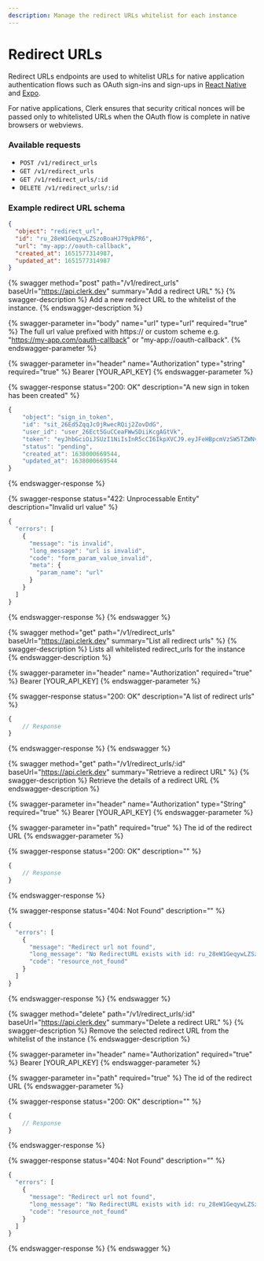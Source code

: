 ```yaml
---
description: Manage the redirect URLs whitelist for each instance
---
```


# Redirect URLs

Redirect URLs endpoints are used to whitelist URLs for native application authentication flows such as OAuth sign-ins and sign-ups in [React Native](broken-reference) and [Expo](broken-reference).

For native applications, Clerk ensures that security critical nonces will be passed only to whitelisted URLs when the OAuth flow is complete in native browsers or webviews.

### Available requests

* `POST /v1/redirect_urls`
* `GET /v1/redirect_urls`
* `GET /v1/redirect_urls/:id`
* `DELETE /v1/redirect_urls/:id`

### Example redirect URL schema

```json
{
  "object": "redirect_url",
  "id": "ru_28eW1GeqywLZSzoBoaHJ79pkPR6",
  "url": "my-app://oauth-callback",
  "created_at": 1651577314987,
  "updated_at": 1651577314987
}
```

{% swagger method="post" path="/v1/redirect_urls" baseUrl="https://api.clerk.dev" summary="Add a redirect URL" %}
{% swagger-description %}
Add a new redirect URL to the whitelist of the instance.
{% endswagger-description %}

{% swagger-parameter in="body" name="url" type="url" required="true" %}
The full url value prefixed with https:// or custom scheme e.g. "https://my-app.com/oauth-callback" or "my-app://oauth-callback".
{% endswagger-parameter %}

{% swagger-parameter in="header" name="Authorization" type="string" required="true" %}
Bearer [YOUR_API_KEY]
{% endswagger-parameter %}

{% swagger-response status="200: OK" description="A new sign in token has been created" %}
```javascript
{
    "object": "sign_in_token",
    "id": "sit_26Ed5ZqqJcOjRwecRQij2ZovDdG",
    "user_id": "user_26Ect5GuCCeaFWwSDiiKcgAGtVk",
    "token": "eyJhbGciOiJSUzI1NiIsInR5cCI6IkpXVCJ9.eyJFeHBpcmVzSW5TZWNvbmRzIjo1LCJleHAiOjE2NDY5OTI1MDEsImlpZCI6Imluc18yNkVja3R0TnJDamE3YTZQT0xINTVDQVBpZmQiLCJzaWQiOiJzaXRfMjZFZDVacXFKY09qUndlY1JRaWoyWm92RGRHIiwic3QiOiJzaWduX2luX3Rva2VuIn0.j6Gwl6g2QcAJ9AjRvG1k7aUrnMCyPU49hYgTlmDG9gD_8Yd7sxUepyDdCHRaDaABlWg-G3tUs09HRfdrAXM-4e6NwcEy_ak1LWkE3G6WVhPnlomwH7n7BsIbmoybf91Eel0XRlb33XdUVaWNaA_CH8INkVLtXfZWTorNsAN2-Es_6G-Jtz4Zvw8hZBtXQDMSlyl27rxohMvfefv-ffG6Kd0XsvT9yYj2kik5KcONMWO6XEPtMZRoHzMabnmPQbLrUPBmbnU_1UVFpxL0LfuOXlxbV3LIvuejmhNZZtR0ZwcbrAnXruof4KjmCK_QOpqShI3dTlyYTV18amy2se5oxA",
    "status": "pending",
    "created_at": 1638000669544,
    "updated_at": 1638000669544
}
```
{% endswagger-response %}

{% swagger-response status="422: Unprocessable Entity" description="Invalid url value" %}
```javascript
{
  "errors": [
    {
      "message": "is invalid",
      "long_message": "url is invalid",
      "code": "form_param_value_invalid",
      "meta": {
        "param_name": "url"
      }
    }
  ]
}
```
{% endswagger-response %}
{% endswagger %}

{% swagger method="get" path="/v1/redirect_urls" baseUrl="https://api.clerk.dev" summary="List all redirect urls" %}
{% swagger-description %}
Lists all whitelisted redirect_urls for the instance
{% endswagger-description %}

{% swagger-parameter in="header" name="Authorization" required="true" %}
Bearer [YOUR_API_KEY]
{% endswagger-parameter %}

{% swagger-response status="200: OK" description="A list of redirect urls" %}
```javascript
{
    // Response
}
```
{% endswagger-response %}
{% endswagger %}

{% swagger method="get" path="/v1/redirect_urls/:id" baseUrl="https://api.clerk.dev" summary="Retrieve a redirect URL" %}
{% swagger-description %}
Retrieve the details of a redirect URL
{% endswagger-description %}

{% swagger-parameter in="header" name="Authorization" type="String" required="true" %}
Bearer [YOUR_API_KEY]
{% endswagger-parameter %}

{% swagger-parameter in="path" required="true" %}
The id of the redirect URL
{% endswagger-parameter %}

{% swagger-response status="200: OK" description="" %}
```javascript
{
    // Response
}
```
{% endswagger-response %}

{% swagger-response status="404: Not Found" description="" %}
```javascript
{
  "errors": [
    {
      "message": "Redirect url not found",
      "long_message": "No RedirectURL exists with id: ru_28eW1GeqywLZSzoBoaHJ79pkPR61",
      "code": "resource_not_found"
    }
  ]
}
```
{% endswagger-response %}
{% endswagger %}

{% swagger method="delete" path="/v1/redirect_urls/:id" baseUrl="https://api.clerk.dev" summary="Delete a redirect URL" %}
{% swagger-description %}
Remove the selected redirect URL from the whitelist of the instance
{% endswagger-description %}

{% swagger-parameter in="header" name="Authorization" required="true" %}
Bearer [YOUR_API_KEY]
{% endswagger-parameter %}

{% swagger-parameter in="path" required="true" %}
The id of the redirect URL
{% endswagger-parameter %}

{% swagger-response status="200: OK" description="" %}
```javascript
{
    // Response
}
```
{% endswagger-response %}

{% swagger-response status="404: Not Found" description="" %}
```javascript
{
  "errors": [
    {
      "message": "Redirect url not found",
      "long_message": "No RedirectURL exists with id: ru_28eW1GeqywLZSzoBoaHJ79pkPR61",
      "code": "resource_not_found"
    }
  ]
}
```
{% endswagger-response %}
{% endswagger %}
